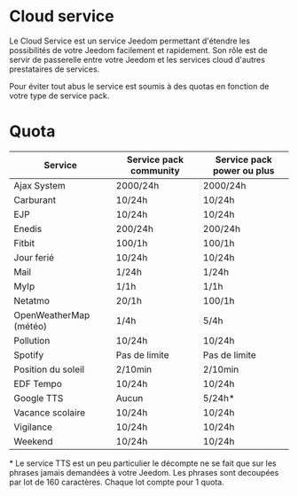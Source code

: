 # Cloud service

Le Cloud Service est un service Jeedom permettant d'étendre les possibilités de votre Jeedom facilement et rapidement. Son rôle est de servir de passerelle entre votre Jeedom et les services cloud d'autres prestataires de services.

Pour éviter tout abus le service est soumis à des quotas en fonction de votre type de service pack.

# Quota 

| Service                | Service pack community | Service pack power ou plus |
| ---------------------- | ---------------------- | -------------------------- |
| Ajax System            | 2000/24h               |  2000/24h                  |
| Carburant              | 10/24h                 |  10/24h                    |
| EJP                    | 10/24h                 |  10/24h                    |
| Enedis                 | 200/24h                |  200/24h                   |
| Fitbit                 | 100/1h                 |  100/1h                    |
| Jour ferié             | 10/24h                 |  10/24h                    |
| Mail                   | 1/24h                  |  1/24h                     |
| MyIp                   | 1/1h                   |  1/1h                      |
| Netatmo                | 20/1h                  |  100/1h                    |
| OpenWeatherMap (météo) | 1/4h                   |  5/4h                      |
| Pollution              | 10/24h                 |  10/24h                    |
| Spotify                | Pas de limite          |  Pas de limite             |
| Position du soleil     | 2/10min                |  2/10min                   |
| EDF Tempo              | 10/24h                 |  10/24h                    |
| Google TTS             | Aucun                  |  5/24h\*                   |
| Vacance scolaire       | 10/24h                 |  10/24h                    |
| Vigilance              | 10/24h                 |  10/24h                    |
| Weekend                | 10/24h                 |  10/24h                    |

\* Le service TTS est un peu particulier le décompte ne se fait que sur les phrases jamais demandées à votre Jeedom. Les phrases sont decoupées par lot de 160 caractères. Chaque lot compte pour 1 quota.
